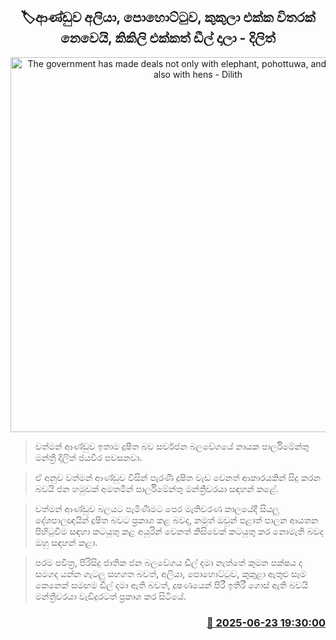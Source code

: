 <p align='center'><b><h2 align='center' title='The government has made deals not only with elephant, pohottuwa, and Rooster, but also with hens - Dilith'>🏷ආණ්ඩුව අලියා, පොහොට්ටුව, කුකුලා එක්ක විතරක් නෙවෙයි, කිකිලි එක්කත් ඩීල් දාලා - දිලිත්</h2></b></p>
<p align='center'><img src='https://helakuru.sgp1.cdn.digitaloceanspaces.com/esana/images/lib/dilith-jayaweera-media.jpg' width='600' alt='The government has made deals not only with elephant, pohottuwa, and Rooster, but also with hens - Dilith'></p>

> වත්මන් ආණ්ඩුව ඉතාම දූෂිත බව සර්වජන බලවේගයේ නායක පාර්ලිමේන්තු මන්ත්‍රී දිලිත් ජයවීර පවසනවා.

> ඒ අනුව වත්මන් ආණ්ඩුව විසින් පැරණි දූෂිත වැඩ වෙනත් ආකාරයකින් සිදු කරන බවයි ජන හමුවක් අමතමින් පාර්ලිමේන්තු මන්ත්‍රීවරයා සඳහන් කළේ.

> වත්මන් ආණ්ඩුව බලයට පැමිණීමට පෙර මැතිවරණ කාලයේදී සියලු දේශපාලඥයින් දූෂිත බවට ප්‍රකාශ කළ බවද, නමුත් ඔවුන් පළාත් පාලන ආයතන පිහිටුවීම සඳහා කටයුතු කළ අයුරින් වෙනත් කිසිවෙක් කටයුතු කර නොමැති බවද ඔහු සඳහන් කළා.

> පරම පවිත්‍ර, පිරිසිදු ජාතික ජන බලවේගය ඩීල් දමා නැත්තේ කුමන පක්ෂය ද සමගද යන්න ගැටලු සහගත බවත්, අලියා, පොහොට්ටුව, කුකුළා ඇතුළු සෑම කෙනෙක් සමඟම ඩීල් දමා ඇති බවත්, දූෂණයෙන් පිරී ඉතිරී ගොස් ඇති බවයි මන්ත්‍රීවරයා වැඩිදුරටත් ප්‍රකාශ කර සිටියේ.



<h3 align='right'><a href='https://www.helakuru.lk/esana/p/111266/'>📅 2025-06-23 19:30:00</a></h3>
